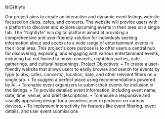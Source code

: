 NIGHtlyfe



Our project aims to create an interactive and dynamic event listings website focused on clubs, cafes, and concerts. The website will provide users with a platform to discover and explore upcoming events in their area on a single tab.
The "Nightlyfe" is a digital platform aimed at providing a comprehensive and user-friendly solution for individuals seeking information about and access to a wide range of entertainment events in their local area. This project's core purpose is to offer users a central hub for discovering, exploring, and engaging with various entertainment events, including but not limited to music concerts, nightclub parties, cafe gatherings, and cultural happenings.
Project Objectives: • To create a user-friendly website that allows users to easily browse and search for events by type (clubs, cafes, concerts), location, date, and other relevant filters on a single tab.
• To suggest a perfect place using recommendations powered by AI.
• To enable event organizers to submit their events for inclusion in the listings.
• To provide detailed event information, including event name, date, time, venue, and brief descriptions.
• To ensure a responsive and visually appealing design for a seamless user experience on various devices.
• To implement interactivity for features like event filtering, event details, and user event submissions
